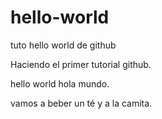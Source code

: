 # hello-world

tuto hello world de github

Haciendo el primer tutorial github.

hello world hola mundo.

vamos a beber un té y a la camita.


